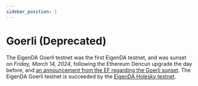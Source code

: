 ```yaml
---
sidebar_position: 1
---
```


# Goerli (Deprecated)

The EigenDA Goerli testnet was the first EigenDA testnet, and was sunset on
_Friday, March 14, 2024_, following the Ethereum Dencun upgrade the day before,
and [an announcement from the EF regarding the Goerli sunset][ref1]. The EigenDA
Goerli testnet is succeeded by the [EigenDA Holesky testnet](./holesky.md).

[ref1]: https://blog.ethereum.org/2023/11/30/goerli-lts-update
